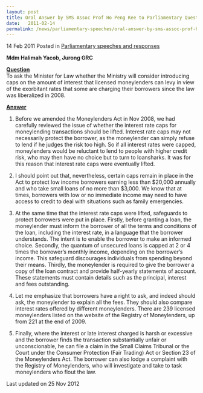 ```yaml
---
layout: post
title: Oral Answer by SMS Assoc Prof Ho Peng Kee to Parliamentary Question on interest rate caps for licensed moneylenders
date:   2011-02-14
permalink: /news/parliamentary-speeches/oral-answer-by-sms-assoc-prof-ho-peng-kee-to-parliamentary-question-on-interest-rate-caps-for
---
```


14 Feb 2011 Posted in [Parliamentary speeches and responses](/news/parliamentary-speeches)

**Mdm Halimah Yacob, Jurong GRC**

**<u>Question</u>**  
To ask the Minister for Law whether the Ministry will consider introducing caps on the amount of interest that licensed moneylenders can levy in view of the exorbitant rates that some are charging their borrowers since the law was liberalized in 2008.


**<u>Answer</u>**  

1. Before we amended the Moneylenders Act in Nov 2008, we had carefully reviewed the issue of whether the interest rate caps for moneylending transactions should be lifted. Interest rate caps may not necessarily protect the borrower, as the moneylender can simply refuse to lend if he judges the risk too high. So if all interest rates were capped, moneylenders would be reluctant to lend to people with higher credit risk, who may then have no choice but to turn to loansharks. It was for this reason that interest rate caps were eventually lifted.   
 
2. I should point out that, nevertheless, certain caps remain in place in the Act to protect low income borrowers earning less than $20,000 annually and who take small loans of no more than $3,000. We know that at times, borrowers with low or no immediate income may need to have access to credit to deal with situations such as family emergencies.         
 
3. At the same time that the interest rate caps were lifted, safeguards to protect borrowers were put in place. Firstly, before granting a loan, the moneylender must inform the borrower of all the terms and conditions of the loan, including the interest rate, in a language that the borrower understands. The intent is to enable the borrower to make an informed choice. Secondly, the quantum of unsecured loans is capped at 2 or 4 times the borrower’s monthly income, depending on the borrower’s income. This safeguard discourages individuals from spending beyond their means. Thirdly, the moneylender is required to give the borrower a copy of the loan contract and provide half-yearly statements of account. These statements must contain details such as the principal, interest and fees outstanding.
 
4. Let me emphasize that borrowers have a right to ask, and indeed should ask, the moneylender to explain all the fees. They should also compare interest rates offered by different moneylenders. There are 239 licensed moneylenders listed on the website of the Registry of Moneylenders, up from 221 at the end of 2009. 
 
5. Finally, where the interest or late interest charged is harsh or excessive and the borrower finds the transaction substantially unfair or unconscionable, he can file a claim in the Small Claims Tribunal or the Court under the Consumer Protection (Fair Trading) Act or Section 23 of the Moneylenders Act.   The borrower can also lodge a complaint with the Registry of Moneylenders, who will investigate and take to task moneylenders who flout the law. 


<p class="right-side-updated">Last updated on 25 Nov 2012</p> 
